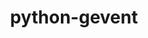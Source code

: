---
title: python-gevent
registryType: instrumentation
tags:
  - opentracing
  - Python
repo: https://github.com/opentracing-contrib/python-gevent
license: Apache License 2.0
description: OpenTracing instrumentation for gevent
authors: OpenTracing Contributors
---